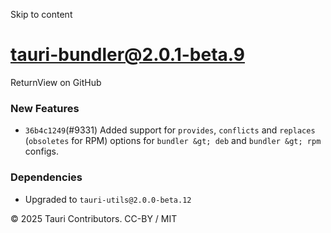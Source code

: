 Skip to content
# tauri-bundler@2.0.1-beta.9
ReturnView on GitHub
### New Features
  * `36b4c1249`(#9331) Added support for `provides`, `conflicts` and `replaces` (`obsoletes` for RPM) options for `bundler &gt; deb` and `bundler &gt; rpm` configs.


### Dependencies
  * Upgraded to `tauri-utils@2.0.0-beta.12`


© 2025 Tauri Contributors. CC-BY / MIT
